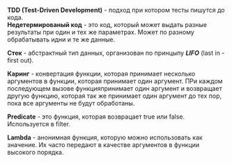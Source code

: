   **TDD (Test-Driven Development)** - подход при котором тесты пишутся до кода.  
  **Недетермированый код** - это код, который может выдать разные результаты при один и тех же параметрах. Может по разному обрабатывать идни и те же данные.
  
  **Стек** - абстрактный тип данных, организован по принцыпу ***LIFO*** (last in - first out).  

  **Каринг** - конвертация функции, которая принимает несколько аргументов в функции, которая принимает один аргумент. ПРи каждом последующем вызове функцияпринимает один аргумент и возвращает другую функцию, которая так же принимает один аргумент до тех пор, пока все аргументы не будут обработаны.  

  **Predicate** - это функция, которая возврацает true или false. Используется в filter.  

  **Lambda** - анонимная функция, которую можно использовать как значение. Их часто передают в качестве аргументов в функции высокого порядка. 
